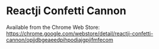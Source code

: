 # Reactji Confetti Cannon

Available from the Chrome Web Store: https://chrome.google.com/webstore/detail/reactji-confetti-cannon/opjjdbgeaeedpihpodiajgpjifmfecom